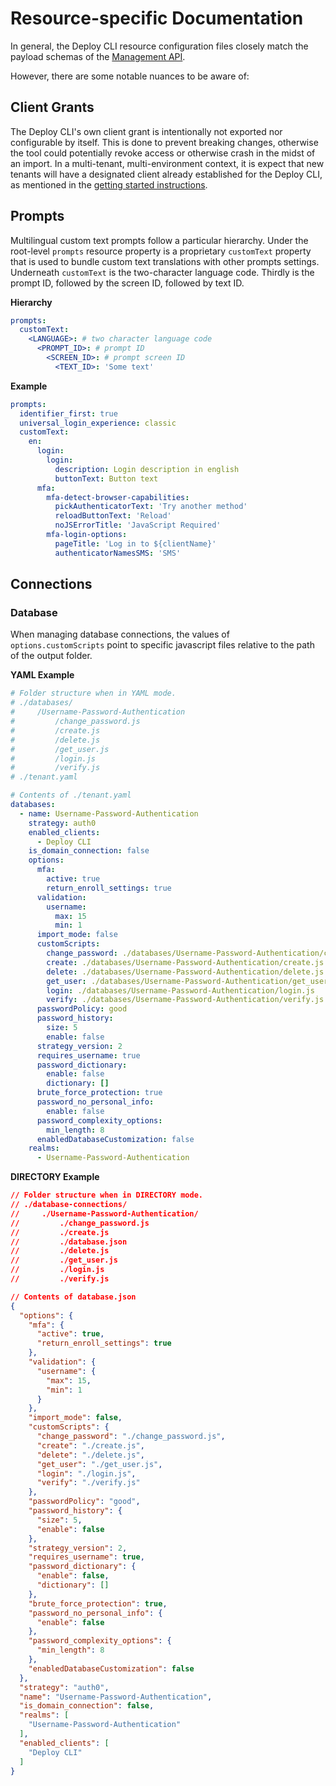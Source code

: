 # Resource-specific Documentation

In general, the Deploy CLI resource configuration files closely match the payload schemas of the [Management API](https://auth0.com/docs/api/management/v2).

However, there are some notable nuances to be aware of:

## Client Grants

The Deploy CLI's own client grant is intentionally not exported nor configurable by itself. This is done to prevent breaking changes, otherwise the tool could potentially revoke access or otherwise crash in the midst of an import. In a multi-tenant, multi-environment context, it is expect that new tenants will have a designated client already established for the Deploy CLI, as mentioned in the [getting started instructions](./../README.md#create-a-dedicated-auth0-application).

## Prompts

Multilingual custom text prompts follow a particular hierarchy. Under the root-level `prompts` resource property is a proprietary `customText` property that is used to bundle custom text translations with other prompts settings. Underneath `customText` is the two-character language code. Thirdly is the prompt ID, followed by the screen ID, followed by text ID.

**Hierarchy**

```yaml
prompts:
  customText:
    <LANGUAGE>: # two character language code
      <PROMPT_ID>: # prompt ID
        <SCREEN_ID>: # prompt screen ID
          <TEXT_ID>: 'Some text'
```

**Example**

```yaml
prompts:
  identifier_first: true
  universal_login_experience: classic
  customText:
    en:
      login:
        login:
          description: Login description in english
          buttonText: Button text
      mfa:
        mfa-detect-browser-capabilities:
          pickAuthenticatorText: 'Try another method'
          reloadButtonText: 'Reload'
          noJSErrorTitle: 'JavaScript Required'
        mfa-login-options:
          pageTitle: 'Log in to ${clientName}'
          authenticatorNamesSMS: 'SMS'
```

## Connections

### Database

When managing database connections, the values of `options.customScripts` point to specific javascript files relative to
the path of the output folder.

**YAML Example**

```yaml
# Folder structure when in YAML mode.
# ./databases/
#     /Username-Password-Authentication
#         /change_password.js   
#         /create.js   
#         /delete.js   
#         /get_user.js   
#         /login.js   
#         /verify.js   
# ./tenant.yaml

# Contents of ./tenant.yaml
databases:
  - name: Username-Password-Authentication
    strategy: auth0
    enabled_clients:
      - Deploy CLI
    is_domain_connection: false
    options:
      mfa:
        active: true
        return_enroll_settings: true
      validation:
        username:
          max: 15
          min: 1
      import_mode: false
      customScripts:
        change_password: ./databases/Username-Password-Authentication/change_password.js
        create: ./databases/Username-Password-Authentication/create.js
        delete: ./databases/Username-Password-Authentication/delete.js
        get_user: ./databases/Username-Password-Authentication/get_user.js
        login: ./databases/Username-Password-Authentication/login.js
        verify: ./databases/Username-Password-Authentication/verify.js
      passwordPolicy: good
      password_history:
        size: 5
        enable: false
      strategy_version: 2
      requires_username: true
      password_dictionary:
        enable: false
        dictionary: []
      brute_force_protection: true
      password_no_personal_info:
        enable: false
      password_complexity_options:
        min_length: 8
      enabledDatabaseCustomization: false
    realms:
      - Username-Password-Authentication
```

**DIRECTORY Example**

```json
// Folder structure when in DIRECTORY mode.
// ./database-connections/
//     ./Username-Password-Authentication/
//         ./change_password.js
//         ./create.js
//         ./database.json
//         ./delete.js
//         ./get_user.js
//         ./login.js
//         ./verify.js

// Contents of database.json
{
  "options": {
    "mfa": {
      "active": true,
      "return_enroll_settings": true
    },
    "validation": {
      "username": {
        "max": 15,
        "min": 1
      }
    },
    "import_mode": false,
    "customScripts": {
      "change_password": "./change_password.js",
      "create": "./create.js",
      "delete": "./delete.js",
      "get_user": "./get_user.js",
      "login": "./login.js",
      "verify": "./verify.js"
    },
    "passwordPolicy": "good",
    "password_history": {
      "size": 5,
      "enable": false
    },
    "strategy_version": 2,
    "requires_username": true,
    "password_dictionary": {
      "enable": false,
      "dictionary": []
    },
    "brute_force_protection": true,
    "password_no_personal_info": {
      "enable": false
    },
    "password_complexity_options": {
      "min_length": 8
    },
    "enabledDatabaseCustomization": false
  },
  "strategy": "auth0",
  "name": "Username-Password-Authentication",
  "is_domain_connection": false,
  "realms": [
    "Username-Password-Authentication"
  ],
  "enabled_clients": [
    "Deploy CLI"
  ]
}
```
